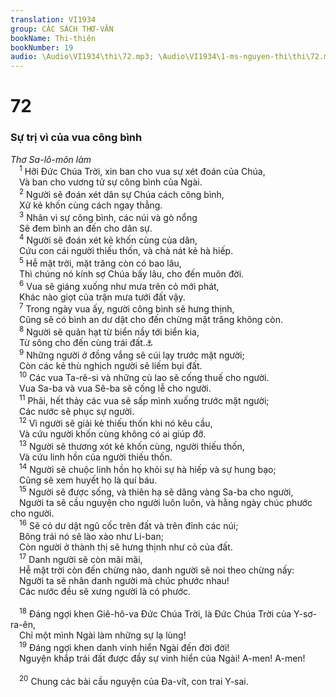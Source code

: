 ```yaml
---
translation: VI1934
group: CÁC SÁCH THƠ-VĂN
bookName: Thi-thiên 
bookNumber: 19
audio: \Audio\VI1934\thi\72.mp3; \Audio\VI1934\1-ms-nguyen-thi\thi\72.mp3
---
```


<div class="title"><h1>72</h1><h3>Sự trị vì của vua công bình</h3><i>Thơ Sa-lô-môn làm</i></div>
<span class="verse thi_72_1"> <sup>1</sup> Hỡi Đức Chúa Trời, xin ban cho vua sự xét đoán của Chúa, <br/> Và ban cho vương tử sự công bình của Ngài. <br/></span>
<span class="verse thi_72_2"> <sup>2</sup> Người sẽ đoán xét dân sự Chúa cách công bình, <br/> Xử kẻ khốn cùng cách ngay thẳng. <br/></span>
<span class="verse thi_72_3"> <sup>3</sup> Nhân vì sự công bình, các núi và gò nổng <br/> Sẽ đem bình an đến cho dân sự. <br/></span>
<span class="verse thi_72_4"> <sup>4</sup> Người sẽ đoán xét kẻ khốn cùng của dân, <br/> Cứu con cái người thiếu thốn, và chà nát kẻ hà hiếp. <br/></span>
<span class="verse thi_72_5"> <sup>5</sup> Hễ mặt trời, mặt trăng còn có bao lâu, <br/> Thì chúng nó kính sợ Chúa bấy lâu, cho đến muôn đời. <br/></span>
<span class="verse thi_72_6"> <sup>6</sup> Vua sẽ giáng xuống như mưa trên cỏ mới phát, <br/> Khác nào giọt của trận mưa tưới đất vậy. <br/></span>
<span class="verse thi_72_7"> <sup>7</sup> Trong ngày vua ấy, người công bình sẽ hưng thịnh, <br/> Cũng sẽ có bình an dư dật cho đến chừng mặt trăng không còn. <br/></span>
<span class="verse thi_72_8"> <sup>8</sup> Người sẽ quản hạt từ biển nầy tới biển kia, <br/> Từ sông cho đến cùng trái đất.<a data-toggle="tooltip" data-placement="bottom" title="Xa 9:10 ">⚓</a><br/></span>
<span class="verse thi_72_9"> <sup>9</sup> Những người ở đồng vắng sẽ cúi lạy trước mặt người; <br/> Còn các kẻ thù nghịch người sẽ liếm bụi đất. <br/></span>
<span class="verse thi_72_10"> <sup>10</sup> Các vua Ta-rê-si và những cù lao sẽ cống thuế cho người. <br/> Vua Sa-ba và vua Sê-ba sẽ cống lễ cho người. <br/></span>
<span class="verse thi_72_11"> <sup>11</sup> Phải, hết thảy các vua sẽ sấp mình xuống trước mặt người; <br/> Các nước sẽ phục sự người. <br/></span>
<span class="verse thi_72_12"> <sup>12</sup> Vì người sẽ giải kẻ thiếu thốn khi nó kêu cầu, <br/> Và cứu người khốn cùng không có ai giúp đỡ. <br/></span>
<span class="verse thi_72_13"> <sup>13</sup> Người sẽ thương xót kẻ khốn cùng, người thiếu thốn, <br/> Và cứu linh hồn của người thiếu thốn. <br/></span>
<span class="verse thi_72_14"> <sup>14</sup> Người sẽ chuộc linh hồn họ khỏi sự hà hiếp và sự hung bạo; <br/> Cũng sẽ xem huyết họ là quí báu. <br/></span>
<span class="verse thi_72_15"> <sup>15</sup> Người sẽ được sống, và thiên hạ sẽ dâng vàng Sa-ba cho người, <br/> Người ta sẽ cầu nguyện cho người luôn luôn, và hằng ngày chúc phước cho người. <br/></span>
<span class="verse thi_72_16"> <sup>16</sup> Sẽ có dư dật ngũ cốc trên đất và trên đỉnh các núi; <br/> Bông trái nó sẽ lào xào như Li-ban; <br/> Còn người ở thành thị sẽ hưng thịnh như cỏ của đất. <br/></span>
<span class="verse thi_72_17"> <sup>17</sup> Danh người sẽ còn mãi mãi, <br/> Hễ mặt trời còn đến chừng nào, danh người sẽ noi theo chừng nấy: <br/> Người ta sẽ nhân danh người mà chúc phước nhau! <br/> Các nước đều sẽ xưng người là có phước. <br/> <br/></span>
<span class="verse thi_72_18"> <sup>18</sup> Đáng ngợi khen Giê-hô-va Đức Chúa Trời, là Đức Chúa Trời của Y-sơ-ra-ên, <br/> Chỉ một mình Ngài làm những sự lạ lùng! <br/></span>
<span class="verse thi_72_19"> <sup>19</sup> Đáng ngợi khen danh vinh hiển Ngài đến đời đời! <br/> Nguyện khắp trái đất được đầy sự vinh hiển của Ngài! A-men! A-men! <br/> <br/></span>
<span class="verse thi_72_20"> <sup>20</sup> Chung các bài cầu nguyện của Đa-vít, con trai Y-sai. <br/></span>
